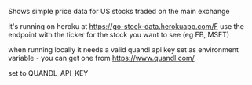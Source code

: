 Shows simple price data for US stocks traded on the main exchange

It's running on heroku at https://go-stock-data.herokuapp.com/F
use the endpoint with the ticker for the stock you want to see (eg FB, MSFT)

when running locally it needs a valid quandl api key set as environment variable - you can get one from https://www.quandl.com/

set to QUANDL_API_KEY
